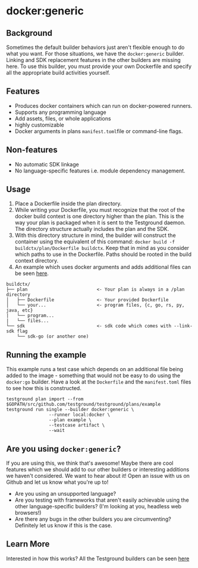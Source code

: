 # docker:generic

## Background

Sometimes the default builder behaviors just aren't flexible enough to do what you want. For those situations, we have the `docker:generic` builder. Linking and SDK replacement features in the other builders are missing here. To use this builder, you must provide your own Dockerfile and specify all the appropriate build activities yourself. 

## Features

* Produces docker containers which can run on docker-powered runners.
* Supports any programming language
* Add assets, files, or whole applications
* highly customizable
* Docker arguments in plans `manifest.toml`file or command-line flags.

## Non-features

* No automatic SDK linkage
* No language-specific features i.e. module dependency management.

## Usage

1. Place a Dockerfile inside the plan directory.
2. While writing your Dockerfile, you must recognize that the root of the docker build context is one directory higher than the plan. This is the way your plan is packaged when it is sent to the Testground daemon. The directory structure actually includes the plan and the SDK.
3. With this directory structure in mind, the builder will construct the container using the equivalent of this command: `docker build -f buildctx/plan/Dockerfile buildctx`. Keep that in mind as you consider which paths to use in the Dockerfile. Paths should be rooted in the build context directory.
4. An example which uses docker arguments and adds additional files can be seen [here](https://github.com/testground/testground/tree/master/plans/example).

```text
buildctx/
├── plan                          <- Your plan is always in a /plan directory
│   ├── Dockerfile                <- Your provided Dockerfile
│   └── your...                   <- program files, {c, go, rs, py, java, etc}
|   └── program...
|   └── files...
└── sdk                           <- sdk code which comes with --link-sdk flag
    └── sdk-go (or another one)
```

## Running the example

This example runs a  test case which depends on an additional file being added to the image - something that would not be easy to do using the `docker:go` builder. Have a look at the `Dockerfile` and the `manifest.toml` files to see how this is constructed.

```text
testground plan import --from $GOPATH/src/github.com/testground/testground/plans/example
testground run single --builder docker:generic \
                --runner local:docker \
                --plan example \
                --testcase artifact \
                --wait
```

## Are you using `docker:generic`?

If you are using this, we think that's awesome! Maybe there are cool features which we should add to our other builders or interesting additions we haven't considered. We want to hear about it! Open an issue with us on Github and let us know what you're up to!

* Are you using an unsupported language?
* Are you testing with frameworks that aren't easily achievable using the other language-specific builders? \(I'm looking at you, headless web browsers!\)
* Are there any bugs in the other builders you are circumventing? Definitely let us know if this is the case.

## Learn More

Interested in how this works? All the Testground builders can be seen [here](https://github.com/testground/testground/tree/master/pkg/build)

